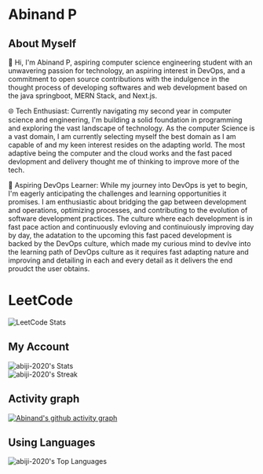 # Abinand P

## About Myself 
 <p className="font-medium text-justify  ">
                🌟 Hi, I'm Abinand P, aspiring computer science engineering
                student with an unwavering passion for technology, an aspiring
                interest in DevOps, and a commitment to open source
                contributions with the indulgence in the thought process of
                developing softwares and web development based on the java
                springboot, MERN Stack, and Next.js.
              </p>
  <p className="font-bold ">
                <span className="font-bold text-dark/80">
                  🌐 Tech Enthusiast:
                </span>
                Currently navigating my second year in computer science and
                engineering, I'm building a solid foundation in programming and
                exploring the vast landscape of technology. As the computer
                Science is a vast domain, I am currently selecting myself the
                best domain as I am capable of and my keen interest resides on
                the adapting world. The most adaptive being the computer and the
                cloud works and the fast paced devlopment and delivery thought
                me of thinking to improve more of the tech.
              </p>
               <p className="font-medium text-justify ">
                <span className="font-bold text-dark/80">
                  🚀 Aspiring DevOps Learner:
                </span>
                While my journey into DevOps is yet to begin, I'm eagerly
                anticipating the challenges and learning opportunities it
                promises. I am enthusiastic about bridging the gap between
                development and operations, optimizing processes, and
                contributing to the evolution of software development practices.
                The culture where each development is in fast pace action and
                continuously evloving and continuiously improving day by day,
                the adatation to the upcoming this fast paced development is
                backed by the DevOps culture, which made my curious mind to
                devlve into the learning path of DevOps culture as it requires
                fast adapting nature and improving and detailing in each and
                every detail as it delivers the end proudct the user obtains.
              </p>

# LeetCode 

![LeetCode Stats](https://leetcard.jacoblin.cool/Abinand0911?theme=dark&font=Hanuman&ext=contest)

## My Account 
![abiji-2020's Stats](https://github-readme-stats.vercel.app/api?username=abiji-2020&theme=radical&show_icons=true&hide_border=false&count_private=true) <br/>
![abiji-2020's Streak](https://github-readme-streak-stats.herokuapp.com/?user=abiji-2020&theme=radical&hide_border=false)

## Activity graph 
[![Abinand's github activity graph](https://github-readme-activity-graph.vercel.app/graph?username=Abiji-2020)](https://github.com/Abiji-2020/github-readme-activity-graph)
## Using Languages
![abiji-2020's Top Languages](https://github-readme-stats.vercel.app/api/top-langs/?username=abiji-2020&theme=radical&show_icons=true&hide_border=false&layout=compact)

